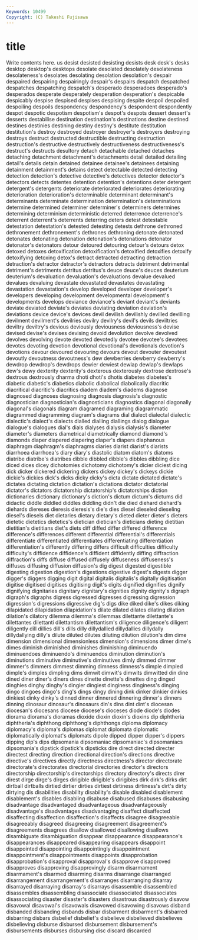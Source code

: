 ```yaml
---
Keywords: 10499 
Copyright: (C) Takeshi Fujisawa
---
```


# title

Write contents here.
us desist
desisted desisting desists desk desk's desks desktop desktop's desktops desolate
desolated desolately desolateness desolateness's desolates desolating desolation desolation's despair despaired
despairing despairingly despair's despairs despatch despatched despatches despatching despatch's desperado
desperadoes desperado's desperados desperate desperately desperation desperation's despicable despicably despise
despised despises despising despite despoil despoiled despoiling despoils despondency despondency's
despondent despondently despot despotic despotism despotism's despot's despots dessert dessert's
desserts destabilise destination destination's destinations destine destined destines destinies destining
destiny destiny's destitute destitution destitution's destroy destroyed destroyer destroyer's destroyers
destroying destroys destruct destructed destructible destructing destruction destruction's destructive destructively
destructiveness destructiveness's destruct's destructs desultory detach detachable detached detaches detaching
detachment detachment's detachments detail detailed detailing detail's details detain detained
detainee detainee's detainees detaining detainment detainment's detains detect detectable detected
detecting detection detection's detective detective's detectives detector detector's detectors detects
detentes detention detention's detentions deter detergent detergent's detergents deteriorate deteriorated
deteriorates deteriorating deterioration deterioration's determinable determinant determinant's determinants determinate determination
determination's determinations determine determined determiner determiner's determiners determines determining determinism
deterministic deterred deterrence deterrence's deterrent deterrent's deterrents deterring deters detest
detestable detestation detestation's detested detesting detests dethrone dethroned dethronement dethronement's
dethrones dethroning detonate detonated detonates detonating detonation detonation's detonations detonator
detonator's detonators detour detoured detouring detour's detours detox detoxed detoxes
detoxification detoxification's detoxified detoxifies detoxify detoxifying detoxing detox's detract detracted
detracting detraction detraction's detractor detractor's detractors detracts detriment detrimental detriment's
detriments detritus detritus's deuce deuce's deuces deuterium deuterium's devaluation devaluation's
devaluations devalue devalued devalues devaluing devastate devastated devastates devastating devastation
devastation's develop developed developer developer's developers developing development developmental development's
developments develops deviance deviance's deviant deviant's deviants deviate deviated deviate's
deviates deviating deviation deviation's deviations device device's devices devil devilish
devilishly devilled devilling devilment devilment's devilries devilry devilry's devil's devils
deviltries deviltry deviltry's devious deviously deviousness deviousness's devise devised devise's
devises devising devoid devolution devolve devolved devolves devolving devote devoted
devotedly devotee devotee's devotees devotes devoting devotion devotional devotional's devotionals
devotion's devotions devour devoured devouring devours devout devouter devoutest devoutly
devoutness devoutness's dew dewberries dewberry dewberry's dewdrop dewdrop's dewdrops dewier
dewiest dewlap dewlap's dewlaps dew's dewy dexterity dexterity's dexterous dexterously
dextrose dextrose's dextrous dextrously dharma dhoti dhoti's dhotis diabetes diabetes's
diabetic diabetic's diabetics diabolic diabolical diabolically diacritic diacritical diacritic's diacritics
diadem diadem's diadems diagnose diagnosed diagnoses diagnosing diagnosis diagnosis's diagnostic
diagnostician diagnostician's diagnosticians diagnostics diagonal diagonally diagonal's diagonals diagram diagramed
diagraming diagrammatic diagrammed diagramming diagram's diagrams dial dialect dialectal dialectic
dialectic's dialect's dialects dialled dialling diallings dialog dialogue dialogue's dialogues
dial's dials dialyses dialysis dialysis's diameter diameter's diameters diametrical diametrically
diamond diamond's diamonds diaper diapered diapering diaper's diapers diaphanous diaphragm
diaphragm's diaphragms diaries diarist diarist's diarists diarrhoea diarrhoea's diary diary's
diastolic diatom diatom's diatoms diatribe diatribe's diatribes dibble dibbled dibble's
dibbles dibbling dice diced dices dicey dichotomies dichotomy dichotomy's dicier
diciest dicing dick dicker dickered dickering dickers dickey dickey's dickeys
dickie dickie's dickies dick's dicks dicky dicky's dicta dictate dictated
dictate's dictates dictating dictation dictation's dictations dictator dictatorial dictator's dictators
dictatorship dictatorship's dictatorships diction dictionaries dictionary dictionary's diction's dictum dictum's
dictums did didactic diddle diddled diddles diddling didn't die died
diehard diehard's diehards diereses dieresis dieresis's die's dies diesel dieseled
dieseling diesel's diesels diet dietaries dietary dietary's dieted dieter dieter's
dieters dietetic dietetics dietetics's dietician dietician's dieticians dieting dietitian dietitian's
dietitians diet's diets diff diffed differ differed difference difference's differences
different differential differential's differentials differentiate differentiated differentiates differentiating differentiation differentiation's
differently differing differs difficult difficulties difficulty difficulty's diffidence diffidence's diffident
diffidently diffing diffraction diffraction's diffs diffuse diffused diffusely diffuseness diffuseness's
diffuses diffusing diffusion diffusion's dig digest digested digestible digesting digestion
digestion's digestions digestive digest's digests digger digger's diggers digging digit
digital digitalis digitalis's digitally digitisation digitise digitised digitises digitising digit's
digits dignified dignifies dignify dignifying dignitaries dignitary dignitary's dignities dignity
dignity's digraph digraph's digraphs digress digressed digresses digressing digression digression's
digressions digressive dig's digs dike diked dike's dikes diking dilapidated
dilapidation dilapidation's dilate dilated dilates dilating dilation dilation's dilatory dilemma
dilemma's dilemmas dilettante dilettante's dilettantes dilettanti dilettantism dilettantism's diligence diligence's
diligent diligently dill dillies dill's dills dilly dillydallied dillydallies dillydally
dillydallying dilly's dilute diluted dilutes diluting dilution dilution's dim dime
dimension dimensional dimensionless dimension's dimensions dimer dime's dimes diminish diminished
diminishes diminishing diminuendo diminuendoes diminuendo's diminuendos diminution diminution's diminutions diminutive
diminutive's diminutives dimly dimmed dimmer dimmer's dimmers dimmest dimming dimness
dimness's dimple dimpled dimple's dimples dimpling dims dimwit dimwit's dimwits
dimwitted din dine dined diner diner's diners dines dinette dinette's
dinettes ding dinged dinghies dinghy dinghy's dingier dingiest dinginess dinginess's
dinging dingo dingoes dingo's ding's dings dingy dining dink dinker
dinkier dinkies dinkiest dinky dinky's dinned dinner dinnered dinnering dinner's
dinners dinning dinosaur dinosaur's dinosaurs din's dins dint dint's diocesan
diocesan's diocesans diocese diocese's dioceses diode diode's diodes diorama diorama's
dioramas dioxide dioxin dioxin's dioxins dip diphtheria diphtheria's diphthong diphthong's
diphthongs diploma diplomacy diplomacy's diploma's diplomas diplomat diplomata diplomatic diplomatically
diplomat's diplomats dipole dipped dipper dipper's dippers dipping dip's dips
dipsomania dipsomaniac dipsomaniac's dipsomaniacs dipsomania's dipstick dipstick's dipsticks dire direct
directed directer directest directing direction directional direction's directions directive directive's
directives directly directness directness's director directorate directorate's directorates directorial directories
director's directors directorship directorship's directorships directory directory's directs direr direst
dirge dirge's dirges dirigible dirigible's dirigibles dirk dirk's dirks dirt
dirtball dirtballs dirtied dirtier dirties dirtiest dirtiness dirtiness's dirt's dirty
dirtying dis disabilities disability disability's disable disabled disablement disablement's disables
disabling disabuse disabused disabuses disabusing disadvantage disadvantaged disadvantageous disadvantageously disadvantage's
disadvantages disadvantaging disaffect disaffected disaffecting disaffection disaffection's disaffects disagree disagreeable
disagreeably disagreed disagreeing disagreement disagreement's disagreements disagrees disallow disallowed disallowing
disallows disambiguate disambiguation disappear disappearance disappearance's disappearances disappeared disappearing disappears
disappoint disappointed disappointing disappointingly disappointment disappointment's disappointments disappoints disapprobation disapprobation's
disapproval disapproval's disapprove disapproved disapproves disapproving disapprovingly disarm disarmament disarmament's
disarmed disarming disarms disarrange disarranged disarrangement disarrangement's disarranges disarranging disarray
disarrayed disarraying disarray's disarrays disassemble disassembled disassembles disassembling disassociate disassociated
disassociates disassociating disaster disaster's disasters disastrous disastrously disavow disavowal disavowal's
disavowals disavowed disavowing disavows disband disbanded disbanding disbands disbar disbarment
disbarment's disbarred disbarring disbars disbelief disbelief's disbelieve disbelieved disbelieves disbelieving
disburse disbursed disbursement disbursement's disbursements disburses disbursing disc discard discarded
